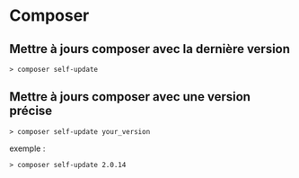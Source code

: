 # Composer

## Mettre à jours composer avec la dernière version

    > composer self-update 

## Mettre à jours composer avec une version précise

    > composer self-update your_version

exemple :

    > composer self-update 2.0.14